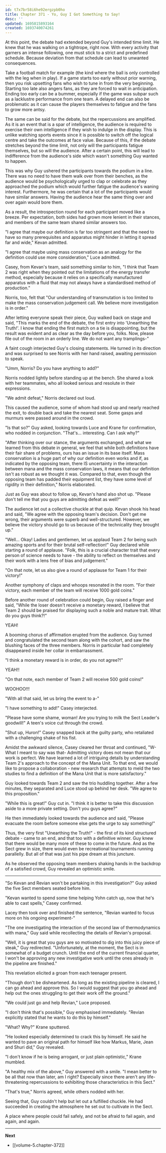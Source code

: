 ```yaml
---
id: t7x7br58i6he92ergzpb0ho
title: Chapter 371 - Yo, Guy I Got Something to Say!
desc: ''
updated: 1695815893164
created: 1693740074261
---
```


At this point, the debate had extended beyond Guy's intended time limit. He knew that he was walking on a tightrope, right now. With every activity that garners an intense following, one must stick to a strict and predefined schedule. Because deviation from that schedule can lead to unwanted consequences.

Take a football match for example (the kind where the ball is only controlled with the leg when in play). If a game starts too early without prior warning, then you risk upsetting fans who wish to tune in from the very beginning. Starting too late also angers fans, as they are forced to wait in anticipation. Ending too early can be a bummer, especially if the game was subpar such as a lacklustre performance from one team. A delayed end can also be problematic as it can cause the players themselves to fatigue and the fans to grow more antsy.

The same can be said for the debate, but the repercussions are amplified. As it is an event that is a spar of intelligence, the audience is required to exercise their own intelligence if they wish to indulge in the display. This is unlike watching sports events since it is possible to switch off the logical centre and take the outcomes at face value. Because of this, if the debate stretches beyond the time limit, not only will the participants fatigue themselves, but so will the audience. After a certain point, this will lead to indifference from the audience's side which wasn't something Guy wanted to happen.

This was why Guy ushered the participants towards the podium in a line. There was no need to have them walk over from their benches, as the audience would be psychologically urged to clap or celebrate as they approached the podium which would further fatigue the audience's waning interest. Furthermore, he was certain that a lot of the participants would have similar answers. Having the audience hear the same thing over and over again would bore them. 

As a result, the introspection round for each participant moved like a breeze. Per expectation, both sides had grown more lenient in their stances, and members of the same team shared similar answers too.

"I agree that maybe our definition is far too stringent and that the need to have so many prerequisites and apparatus might hinder in letting it spread far and wide," Kevan admitted.

"I agree that maybe using mass conservation as an analogy for the definition could use more consideration," Luce admitted.

Casey, from Kevan's team, said something similar to him, "I think that Team 2 was right when they pointed out the limitations of the energy transfer method, especially because it relies on a specifically manufactured apparatus with a fluid that may not always have a standardised method of production."

Norris, too, felt that "Our understanding of transmutation is too limited to make the mass conservation judgement call. We believe more investigation is in order."

After letting everyone speak their piece, Guy walked back on stage and said, "This marks the end of the debate, the first entry into 'Unearthing the Truth!'. I know that ending the first match on a tie is disappointing, but the result was evident and as clear as the day before you, folks. Now, please file out of the room in an orderly line. We do not want any tramplings-"

A faint cough interjected Guy's closing statements. He turned in its direction and was surprised to see Norris with her hand raised, awaiting permission to speak.

"Umm, Norris? Do you have anything to add?"

Norris nodded lightly before standing up at the bench. She shared a look with her teammates, who all looked serious and resolute in their expressions.

"We admit defeat," Norris declared out loud.

This caused the audience, some of whom had stood up and nearly reached the exit, to double back and take the nearest seat. Some gasps and murmurs were passed around in the crowd.

"Is that so?" Guy asked, looking towards Luce and Krane for confirmation, who nodded in conjunction. "That's... interesting. Can I ask why?"

"After thinking over our stance, the arguments exchanged, and what we learned from this debate in general, we feel that while both definitions have their fair share of problems, ours has an issue in its base itself. Mass conservation is a huge part of why our definition even works and if, as indicated by the opposing team, there IS uncertainty in the interaction between mana and the mass conservation laws, it means that our definition isn't as robust as we thought it was. Compared to that, even though the opposing team has padded their equipment list, they have some level of rigidity in their definition," Norris elaborated.

Just as Guy was about to follow up, Kevan's hand also shot up. "Please don't tell me that you guys are admitting defeat as well?"

The audience let out a collective chuckle at that quip. Kevan shook his head and said, "We agree with the opposing team's decision. Don't get me wrong, their arguments were superb and well-structured. However, we believe the victory should go to us because of the technicality they brought up."

"Well... Okay! Ladies and gentlemen, let us applaud Team 2 for being such amazing sports and for their brutal self-reflection!" Guy declared while starting a round of applause. "Folk, this is a crucial character trait that every person of science needs to have - the ability to reflect on themselves and their work with a lens free of bias and judgement."

"On that note, let us also give a round of applause for Team 1 for their victory!"

Another symphony of claps and whoops resonated in the room. "For their victory, each member of the team will receive 1000 gold coins."

Before another round of celebration could begin, Guy raised a finger and said, "While the loser doesn't receive a monetary reward, I believe that Team 2 should be praised for displaying such a noble and mature trait. What do you guys think?!"

YEAH!

A booming chorus of affirmation erupted from the audience. Guy turned and congratulated the second team along with the cohort, and saw the blushing faces of the three members. Norris in particular had completely disappeared inside her collar in embarrassment.

"I think a monetary reward is in order, do you not agree?!"

YEAH!!

"On that note, each member of Team 2 will receive 500 gold coins!"

WOOHOO!!!

"With all that said, let us bring the event to a-"

"I have something to add!" Casey interjected.

"Please have some shame, woman! Are you trying to milk the Sect Leader's goodwill!" A teen's voice cut through the crowd.

"Shut up, Huron!" Casey snapped back at the guilty party, who retaliated with a challenging shake of his fist.

Amidst the awkward silence, Casey cleared her throat and continued, "W-What I meant to say was that- Admitting victory does not mean that our work is perfect. We have learned a lot of intriguing details by understanding Team 2's approach to the concept of the Mana Unit. To that end, we would like to propose a collaboration - new research that attempts to meld the two studies to find a definition of the Mana Unit that is more satisfactory."

Guy looked towards Team 2 and saw the trio huddling together. After a few minutes, they separated and Luce stood up behind her desk. "We agree to this proposition."

"While this is great!" Guy cut in. "I think it is better to take this discussion aside to a more private setting. Don't you guys agree?"

He then immediately looked towards the audience and said, "Please evacuate the room before someone else gets the urge to say something!"

Thus, the very first "Unearthing the Truth!" - the first of its kind structured debate - came to an end, and that too with a definitive winner. Guy knew that there would be many more of these to come in the future. And as the Sect grew in size, there would even be recreational tournaments running parallelly. But all of that was just his pipe dream at this juncture.

As he observed the opposing team members shaking hands in the backdrop of a satisfied crowd, Guy revealed an optimistic smile.

____

"So Kevan and Revian won't be partaking in this investigation?" Guy asked the five Sect members seated before him.

"Kevan wanted to spend some time helping Yohn catch up, now that he's able to cast spells," Casey confirmed.

Lacey then took over and finished the sentence, "Revian wanted to focus more on his ongoing experiment-"

"The one investigating the interaction of the second law of thermodynamics with mana," Guy said while recollecting the details of Revian's proposal.

"Well, it is great that you guys are so motivated to dig into this juicy piece of steak," Guy redirected. "Unfortunately, at the moment, the Sect is in somewhat of a budget crunch. Until the end of the current financial quarter, I won't be approving any new investigative work until the ones already in the pipeline are finished."

This revelation elicited a groan from each teenager present.

"Though don't be disheartened. As long as the existing pipeline is cleared, I can go ahead and approve this. So I would suggest that you go ahead and help out the ones struggling to get their work off the ground."

"We could just go and help Revian," Luce proposed.

"I don't think that's possible," Guy emphasised immediately. "Revian explicitly stated that he wants to do this by himself."

"What? Why?" Krane sputtered.

"He looked especially determined to crack this by himself. He said he wanted to pave an original path for himself like how Markus, Marie, Jean and Shuri did," Guy revealed.

"I don't know if he is being arrogant, or just plain optimistic," Krane mumbled.

"A healthy mix of the above," Guy answered with a smile. "I mean better to be all that now than later, am I right? Especially since there aren't any life-threatening repercussions to exhibiting those characteristics in this Sect."

"That's true," Norris agreed, while others nodded with her.

Seeing that, Guy couldn't help but let out a fulfilled chuckle. He had succeeded in creating the atmosphere he set out to cultivate in the Sect.

A place where people could fail safely, and not be afraid to fail again, and again, and again.

____

**Next**
* [[volume-5.chapter-372]]
